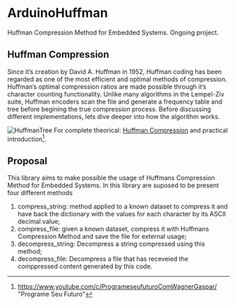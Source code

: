 # ArduinoHuffman
Huffman Compression Method for Embedded Systems.
Ongoing project.

## Huffman Compression
Since it’s creation by David A. Huffman in 1952, Huffman coding has been regarded as one of the most efficient and optimal methods of compression. Huffman’s optimal compression ratios are made possible through it’s character counting functionality. Unlike many algorithms in the Lempel-Ziv suite, Huffman encoders scan the file and generate a frequency table and tree before begining the true compression process. Before discussing different implementations, lets dive deeper into how the algorithm works.

![HuffmanTree](https://i.ibb.co/jyPPwnw/Screen-Shot-2020-08-31-at-10-34-00-AM.png)
For complete theorical: [Huffman Compression][1] and practical introduction[^1].


## Proposal
This library aims to make possible the usage of Huffmans Compression Method for Embedded Systems.
In this library are suposed to be present four different methods

1. compress_string: method applied to a known dataset to compress it and have back the dictionary with the values for each character by its ASCII decimal value;
2. compress_file: given a known dataset, compress it with Huffmans Compression Method and save the file for external usage;
3. decompress_string: Decompress a string compressed using this method;
4. decompress_file: Decompress a file that has receveied the comppressed content generated by this code.




[1]: https://go-compression.github.io/algorithms/huffman/ "Huffman Compression"
[^1]: https://www.youtube.com/c/ProgrameseufuturoComWagnerGaspar/ "Programe Seu Futuro"
